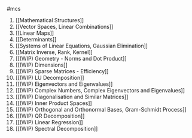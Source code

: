 #mcs 

1. [[Mathematical Structures]] 
2. [[Vector Spaces, Linear Combinations]] 
3. [[Linear Maps]] 
4. [[Determinants]] 
5. [[Systems of Linear Equations, Gaussian Elimination]] 
6. [[Matrix Inverse, Rank, Kernel]] 
7. [[(WIP) Geometry - Norms and Dot Product]] 
8. [[(WIP) Dimensions]] 
9. [[(WIP) Sparse Matrices - Efficiency]] 
10. [[(WIP) LU Decomposition]] 
11. [[(WIP) Eigenvectors and Eigenvalues]] 
12. [[(WIP) Complex Numbers, Complex Eigenvectors and Eigenvalues]] 
13. [[(WIP) Diagonalisation and Similar Matrices]] 
14. [[(WIP) Inner Product Spaces]] 
15. [[(WIP) Orthogonal and Orthonormal Bases, Gram-Schmidt Process]] 
16. [[(WIP) QR Decomposition]] 
17. [[(WIP) Linear Regression]] 
18. [[(WIP) Spectral Decomposition]] 